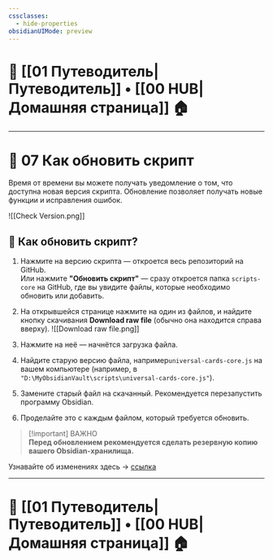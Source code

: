 ```yaml
---
cssclasses:
  - hide-properties
obsidianUIMode: preview
---
```

# 🧭 [[01 Путеводитель|Путеводитель]] • [[00 HUB|Домашняя страница]] 🏠

---

# 🔄 07 Как обновить скрипт

Время от времени вы можете получать уведомление о том, что доступна новая версия скрипта. Обновление позволяет получать новые функции и исправления ошибок.

![[Check Version.png]]

## 🧰 Как обновить скрипт?

1. Нажмите на версию скрипта — откроется весь репозиторий на GitHub.  
   Или нажмите **"Обновить скрипт"** — сразу откроется папка `scripts-core` на GitHub, где вы увидите файлы, которые необходимо обновить или добавить.

2. На открывшейся странице нажмите на один из файлов, и найдите кнопку скачивания **Download raw file** (обычно она находится справа вверху).
   ![[Download raw file.png]]

3. Нажмите на неё — начнётся загрузка файла.

4. Найдите старую версию файла, например`universal-cards-core.js` на вашем компьютере (например, в `"D:\MyObsidianVault\scripts\universal-cards-core.js"`).

5. Замените старый файл на скачанный. Рекомендуется перезапустить программу Obsidian.
6. Проделайте это с каждым файлом, который требуется обновить.

> [!important] ВАЖНО  
> **Перед обновлением рекомендуется сделать резервную копию вашего Obsidian-хранилища.** 

Узнавайте об изменениях здесь -> [ссылка](https://github.com/2PleXXX/obsidian-dataview-cards/blob/main/CHANGELOG.md)

---
# 🧭 [[01 Путеводитель|Путеводитель]] • [[00 HUB|Домашняя страница]] 🏠